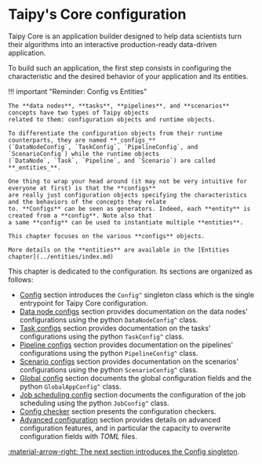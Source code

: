 # Taipy's Core configuration

Taipy Core is an application builder designed to help data scientists turn their algorithms into an interactive
production-ready data-driven application.

To build such an application, the first step consists in configuring the characteristic and the desired behavior of
your application and its entities.

!!! important "Reminder: Config vs Entities"

    The **data nodes**, **tasks**, **pipelines**, and **scenarios** concepts have two types of Taipy objects
    related to them: configuration objects and runtime objects.

    To differentiate the configuration objects from their runtime counterparts, they are named **_configs_**
    (`DataNodeConfig`, `TaskConfig`, `PipelineConfig`, and `ScenarioConfig`) while the runtime objects
    (`DataNode`, `Task`, `Pipeline`, and `Scenario`) are called **_entities_**.

    One thing to wrap your head around (it may not be very intuitive for everyone at first) is that the **configs**
    are really just configuration objects specifying the characteristics and the behaviors of the concepts they relate
    to. **Configs** can be seen as generators. Indeed, each **entity** is created from a **config**. Note also that
    a same **config** can be used to instantiate multiple **entities**.

    This chapter focuses on the various **configs** objects.

    More details on the **entities** are available in the [Entities chapter](../entities/index.md)


This chapter is dedicated to the configuration. Its sections are organized as follows:

- [Config](config.md) section introduces the `Config^` singleton class which is the single entrypoint for Taipy Core
  configuration.
- [Data node configs](data-node-config.md) section provides documentation on the data nodes' configurations using
  the python `DataNodeConfig^` class.
- [Task configs](task-config.md) section provides documentation on the tasks' configurations using the python
  `TaskConfig^` class.
- [Pipeline configs](pipeline-config.md) section provides documentation on the pipelines' configurations using the
  python `PipelineConfig^` class.
- [Scenario configs](scenario-config.md) section provides documentation on the scenarios' configurations using the
  python `ScenarioConfig^` class.
- [Global config](global-config.md) section documents the global configuration fields and the python `GlobalAppConfig^`
  class.
- [Job scheduling config](job-config.md) section documents the configuration of the job scheduling using the python
  `JobConfig^` class.
- [Config checker](config-checker.md) section presents the configuration checkers.
- [Advanced configuration](advanced-config.md) section provides details on advanced configuration features, and in
  particular the capacity to overwrite configuration fields with _TOML_ files.

[:material-arrow-right: The next section introduces the Config singleton](config.md).
